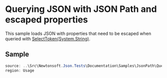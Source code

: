 ﻿# Querying JSON with JSON Path and escaped properties

This sample loads JSON with properties that need to be escaped when queried with [SelectToken(System.String)](M:Newtonsoft.Json.Linq.JToken.SelectToken(System.String)). 

## Sample

```csharp Usage
source: ..\Src\Newtonsoft.Json.Tests\Documentation\Samples\JsonPath\QueryJsonSelectTokenEscaped.cs
region: Usage
```
